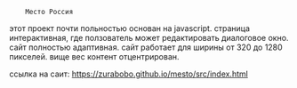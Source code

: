         Место Россия
этот проект почти польностью основан на javascript. страница интерактивная, где ползователь может редактировать диалоговое окно. сайт полностью адаптивная. сайт работает для ширины  от 320 до 1280 пикселей. вище вес контент отцентрирован.

ссылка на саит: https://zurabobo.github.io/mesto/src/index.html